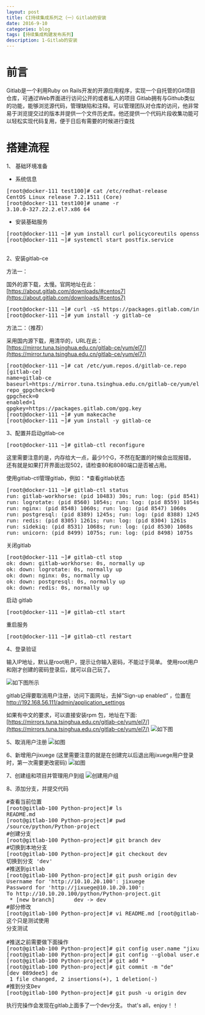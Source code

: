 ```yaml
---
layout: post
title: CI持续集成系列之（一）Gitlab的安装
date: 2016-9-10
categories: blog
tags: [持续集成构建发布系列]
description: 1-Gitlab的安装
---
```


# 前言

Gitlab是一个利用Ruby on Rails开发的开源应用程序，实现一个自托管的Git项目仓库，可通过Web界面进行访问公开的或者私人的项目 
Gitlab拥有与Github类似的功能，能够浏览源代码，管理缺陷和注释。可以管理团队对仓库的访问，他非常易于浏览提交过的版本并提供一个文件历史库。他还提供一个代码片段收集功能可以轻松实现代码复用，便于日后有需要的时候进行查找


# 搭建流程
1、 基础环境准备

- 系统信息
<pre>
[root@docker-111 test100]# cat /etc/redhat-release 
CentOS Linux release 7.2.1511 (Core) 
[root@docker-111 test100]# uname -r
3.10.0-327.22.2.el7.x86_64
</pre>

- 安装基础服务

<pre>
[root@docker-111 ~]# yum install curl policycoreutils openssh-server openssh-clients postfix -y
[root@docker-111 ~]# systemctl start postfix.service

</pre>

2、安装gitlab-ce

方法一：

国外的源下载，太慢。官网地址在此：[https://about.gitlab.com/downloads/#centos7](https://about.gitlab.com/downloads/#centos7)

<pre>
[root@docker-111 ~]# curl -sS https://packages.gitlab.com/install/repositories/gitlab/gitlab-ce/script.rpm.sh | sudo bash
[root@docker-111 ~]# yum install -y gitlab-ce
</pre>


方法二：（推荐）

采用国内源下载，用清华的，URL在此：[https://mirror.tuna.tsinghua.edu.cn/gitlab-ce/yum/el7/](https://mirror.tuna.tsinghua.edu.cn/gitlab-ce/yum/el7/)

<pre>
[root@docker-111 ~]# cat /etc/yum.repos.d/gitlab-ce.repo 
[gitlab-ce]
name=gitlab-ce
baseurl=https://mirror.tuna.tsinghua.edu.cn/gitlab-ce/yum/el7
repo_gpgcheck=0
gpgcheck=0
enabled=1
gpgkey=https://packages.gitlab.com/gpg.key
[root@docker-111 ~]# yum makecache
[root@docker-111 ~]# yum install -y gitlab-ce
</pre>

3、配置并启动gitlab-ce

<pre>
[root@docker-111 ~]# gitlab-ctl reconfigure
</pre>

这里需要注意的是，内存给大一点，最少1个G，不然在配置的时候会出现报错，还有就是如果打开界面出现502，请检查80和8080端口是否被占用。

使用gitlab-ctl管理gitlab，例如：
*查看gitlab状态

<pre>
[root@docker-111 ~]# gitlab-ctl status
run: gitlab-workhorse: (pid 10483) 30s; run: log: (pid 8541) 1066s
run: logrotate: (pid 8560) 1054s; run: log: (pid 8559) 1054s
run: nginx: (pid 8548) 1060s; run: log: (pid 8547) 1060s
run: postgresql: (pid 8389) 1245s; run: log: (pid 8388) 1245s
run: redis: (pid 8305) 1261s; run: log: (pid 8304) 1261s
run: sidekiq: (pid 8531) 1068s; run: log: (pid 8530) 1068s
run: unicorn: (pid 8499) 1075s; run: log: (pid 8498) 1075s
</pre>

关闭gitlab

<pre>
[root@docker-111 ~]# gitlab-ctl stop
ok: down: gitlab-workhorse: 0s, normally up
ok: down: logrotate: 0s, normally up
ok: down: nginx: 0s, normally up
ok: down: postgresql: 0s, normally up
ok: down: redis: 0s, normally up
</pre>

启动 gitlab

<pre>
[root@docker-111 ~]# gitlab-ctl start
</pre>

重启服务
<pre>
[root@docker-111 ~]# gitlab-ctl restart
</pre>

4、登录验证

输入IP地址，默认是root用户，提示让你输入密码，不能过于简单。
使用root用户和刚才创建的密码登录后，就可以自己玩了。

![如下图所示](http://ww1.sinaimg.cn/large/006eWBRhjw1f7omraoxcdj30xt0fbq7q.jpg)


gitlab记得要取消用户注册，访问下面网址，去掉”Sign-up enabled” ，位置在
http://192.168.56.111/admin/application_settings

如果有中文的要求，可以直接安装rpm 包，地址在下面:[https://mirrors.tuna.tsinghua.edu.cn/gitlab-ce/yum/el7/](https://mirrors.tuna.tsinghua.edu.cn/gitlab-ce/yum/el7/)
![如下图](http://ww2.sinaimg.cn/large/006eWBRhjw1f7omrvabtaj30n609l440.jpg)

5、取消用户注册
![如图](http://ww2.sinaimg.cn/large/005Dnba3jw1f7r8wladyog31440nkhdt.gif)

6、新增用户jixuege
(这里需要注意的就是在创建完以后退出用jixuege用户登录时，第一次需要更改密码)
![如图](http://ww4.sinaimg.cn/large/005Dnba3jw1f7r8x570jdg313s0nknpd.gif)

7、创建组和项目并管理用户到组
![创建用户组](http://7xwp9m.com1.z0.glb.clouddn.com/blog-1-创建用户组和项目.gif_jixuege)

8、添加分支，并提交代码
<pre>
#查看当前位置
[root@gitlab-100 Python-project]# ls
README.md
[root@gitlab-100 Python-project]# pwd
/source/python/Python-project
#创建分支
[root@gitlab-100 Python-project]# git branch dev
#切换到本地分支
[root@gitlab-100 Python-project]# git checkout dev
切换到分支 'dev'
#推送到gitlab
[root@gitlab-100 Python-project]# git push origin dev
Username for 'http://10.10.20.100': jixuege
Password for 'http://jixuege@10.10.20.100': 
To http://10.10.20.100/python/Python-project.git
 * [new branch]      dev -> dev
#部分修改
[root@gitlab-100 Python-project]# vi README.md [root@gitlab-100 Python-project]# cat README.md 
这个只是测试使用
分支测试

#推送之前需要做下面操作
[root@gitlab-100 Python-project]# git config user.name "jixuege"
[root@gitlab-100 Python-project]# git config --global user.email "397731124@qq.com"
[root@gitlab-100 Python-project]# git add *
[root@gitlab-100 Python-project]# git commit -m "de"
[dev 089dee5] de
 1 file changed, 2 insertions(+), 1 deletion(-)
#推到分支Dev
[root@gitlab-100 Python-project]# git push -u origin dev
</pre>
执行完操作会发现在gitlab上面多了一个dev分支。
that's all，enjoy！！